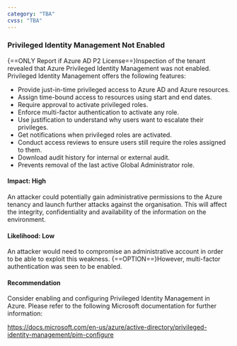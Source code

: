 ```yaml
---
category: "TBA"
cvss: "TBA"
---
```

### Privileged Identity Management Not Enabled
{==ONLY Report if Azure AD P2 License==}Inspection of the tenant revealed that Azure Privileged Identity Management was not enabled. Privileged Identity Management offers the following features:

* Provide just-in-time privileged access to Azure AD and Azure resources.
* Assign time-bound access to resources using start and end dates.
* Require approval to activate privileged roles.
* Enforce multi-factor authentication to activate any role.
* Use justification to understand why users want to escalate their privileges.
* Get notifications when privileged roles are activated.
* Conduct access reviews to ensure users still require the roles assigned to them.
* Download audit history for internal or external audit.
* Prevents removal of the last active Global Administrator role.
#### Impact: High
An attacker could potentially gain administrative permissions to the Azure tenancy and launch further attacks against the organisation. This will affect the integrity, confidentiality and availability of the information on the environment.
#### Likelihood: Low
An attacker would need to compromise an administrative account in order to be able to exploit this weakness. {==OPTION==}However, multi-factor authentication was seen to be enabled.
#### Recommendation
Consider enabling and configuring Privileged Identity Management in Azure. Please refer to the following Microsoft documentation for further information:

<https://docs.microsoft.com/en-us/azure/active-directory/privileged-identity-management/pim-configure>
